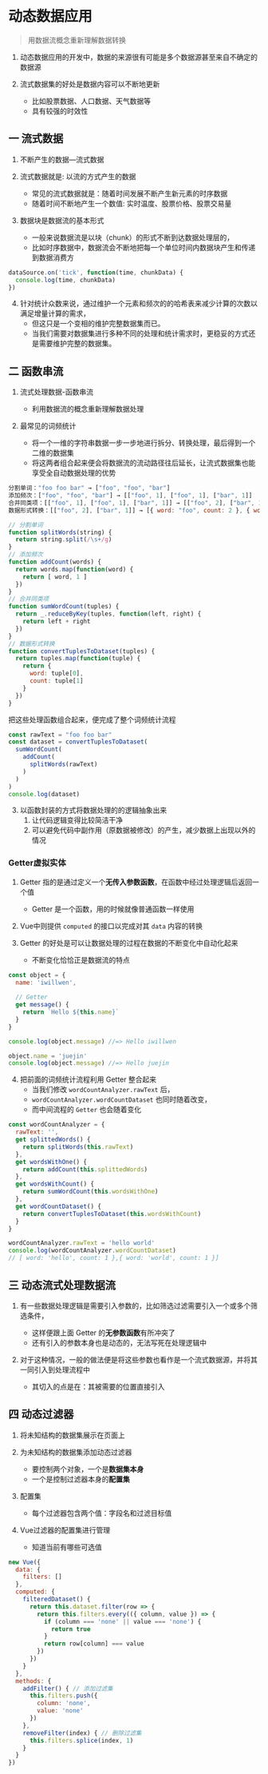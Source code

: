 # 动态数据应用

> 用数据流概念重新理解数据转换

1. 动态数据应用的开发中，数据的来源很有可能是多个数据源甚至来自不确定的数据源

2. 流式数据集的好处是数据内容可以不断地更新
	- 比如股票数据、人口数据、天气数据等
	- 具有较强的时效性


## 一 流式数据

1. 不断产生的数据—流式数据
2. 流式数据就是: 以流的方式产生的数据
	- 常见的流式数据就是：随着时间发展不断产生新元素的时序数据
	- 随着时间不断地产生一个数值: 实时温度、股票价格、股票交易量

3. 数据块是数据流的基本形式
	- 一般来说数据流是以块（chunk）的形式不断到达数据处理层的，
	- 比如时序数据中，数据流会不断地把每一个单位时间内数据块产生和传递到数据消费方

```js
dataSource.on('tick', function(time, chunkData) {
  console.log(time, chunkData)
})
```

4. 针对统计众数来说，通过维护一个元素和频次的的哈希表来减少计算的次数以满足增量计算的需求，
	- 但这只是一个变相的维护完整数据集而已。
	- 当我们需要对数据集进行多种不同的处理和统计需求时，更稳妥的方式还是需要维护完整的数据集。


## 二 函数串流

1. 流式处理数据-函数串流
	- 利用数据流的概念重新理解数据处理

2. 最常见的词频统计
	- 将一个一维的字符串数据一步一步地进行拆分、转换处理，最后得到一个二维的数据集
	- 将这两者组合起来便会将数据流的流动路径往后延长，让流式数据集也能享受全自动数据处理的优势

```js
分割单词："foo foo bar" → ["foo", "foo", "bar"]
添加频次：["foo", "foo", "bar"] → [["foo", 1], ["foo", 1], ["bar", 1]]
合并同类项：[["foo", 1], ["foo", 1], ["bar", 1]] → [["foo", 2], ["bar", 1]]
数据形式转换：[["foo", 2], ["bar", 1]] → [{ word: "foo", count: 2 }, { word: "bar", count: 1 }]

// 分割单词
function splitWords(string) {
  return string.split(/\s+/g)
}
// 添加频次
function addCount(words) {
  return words.map(function(word) {
    return [ word, 1 ]
  })
}
// 合并同类项
function sumWordCount(tuples) {
  return _.reduceByKey(tuples, function(left, right) {
    return left + right
  })
}
// 数据形式转换
function convertTuplesToDataset(tuples) {
  return tuples.map(function(tuple) {
    return {
      word: tuple[0],
      count: tuple[1]
    }
  })
}
```

把这些处理函数组合起来，便完成了整个词频统计流程

```js
const rawText = "foo foo bar"
const dataset = convertTuplesToDataset(
  sumWordCount(
    addCount(
      splitWords(rawText)
    )
  )
)
console.log(dataset)
```


3. 以函数封装的方式将数据处理的的逻辑抽象出来
	1. 让代码逻辑变得比较简洁干净
	2. 可以避免代码中副作用（原数据被修改）的产生，减少数据上出现以外的情况


### Getter虚拟实体

1. Getter 指的是通过定义一个**无传入参数函数**，在函数中经过处理逻辑后返回一个值
	- Getter 是一个函数，用的时候就像普通函数一样使用

2. Vue中则提供 `computed` 的接口以完成对其 `data` 内容的转换

3. Getter 的好处是可以让数据处理的过程在数据的不断变化中自动化起来
	- 不断变化恰恰正是数据流的特点

```js
const object = {
  name: 'iwillwen',
  
  // Getter
  get message() {
    return `Hello ${this.name}`
  }
}

console.log(object.message) //=> Hello iwillwen

object.name = 'juejin'
console.log(object.message) //=> Hello juejin
```

4. 把前面的词频统计流程利用 Getter 整合起来
	- 当我们修改 `wordCountAnalyzer.rawText` 后，
	- `wordCountAnalyzer.wordCountDataset` 也同时随着改变，
	- 而中间流程的 `Getter` 也会随着变化

```js
const wordCountAnalyzer = {
  rawText: '',
  get splittedWords() {
    return splitWords(this.rawText)
  },
  get wordsWithOne() {
    return addCount(this.splittedWords)
  },
  get wordsWithCount() {
    return sumWordCount(this.wordsWithOne)
  },
  get wordCountDataset() {
    return convertTuplesToDataset(this.wordsWithCount)
  }
}

wordCountAnalyzer.rawText = 'hello world'
console.log(wordCountAnalyzer.wordCountDataset)
// [ word: 'hello', count: 1 },{ word: 'world', count: 1 }]

```


## 三 动态流式处理数据流

1. 有一些数据处理逻辑是需要引入参数的，比如筛选过滤需要引入一个或多个筛选条件，
	- 这样便跟上面 Getter 的**无参数函数**有所冲突了
	- 还有引入的参数本身也是动态的，无法写死在处理逻辑中

2. 对于这种情况，一般的做法便是将这些参数也看作是一个流式数据源，并将其一同引入到处理流程中
	- 其切入的点是在：其被需要的位置直接引入



## 四 动态过滤器

1. 将未知结构的数据集展示在页面上

2. 为未知结构的数据集添加动态过滤器
	- 要控制两个对象，一个是**数据集本身**
	- 一个是控制过滤器本身的**配置集**

3. 配置集
	- 每个过滤器包含两个值：字段名和过滤目标值

4. Vue过滤器的配置集进行管理
	- 知道当前有哪些可选值

```js
new Vue({
  data: {
    filters: []
  },
  computed: {
  	filteredDataset() {
      return this.dataset.filter(row => {
        return this.filters.every(({ column, value }) => {
          if (column === 'none' || value === 'none') {
            return true
          }
          return row[column] === value
        })
      })
    }
  },
  methods: {
    addFilter() { // 添加过滤集
      this.filters.push({
        column: 'none',
        value: 'none'
      })
    },
    removeFilter(index) { // 删除过滤集
      this.filters.splice(index, 1)
    }
  }
})
```